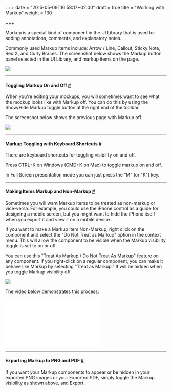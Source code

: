+++
date = "2015-05-09T16:58:17+02:00"
draft = true
title = "Working with Markup"
weight = 130

+++

Markup is a special kind of component in the UI Library that is used for adding annotations, comments, and explanatory notes.

Commonly used Markup items include: Arrow / Line, Callout, Sticky Note, Red X, and Curly Braces. The screenshot below shows the Markup button panel selected in the UI Library, and markup items on the page.

![](http://media.balsamiq.com/img/support/docs/m4d/b3/markup-on.png)

* * *

#### Toggling Markup On and Off [#](#markup-toggling)

When you're editing your mockups, you will sometimes want to see what the mockup looks like with Markup off. You can do this by using the Show/Hide Markup toggle button at the right end of the toolbar.

The screenshot below shows the previous page with Markup off.

![](http://media.balsamiq.com/img/support/docs/m4d/b3/markup-off.png)

* * *

#### Markup Toggling with Keyboard Shortcuts [#](#markup-shortcuts)

There are keyboard shortcuts for toggling visibility on and off.

Press CTRL+K on Windows (CMD+K on Mac) to toggle markup on and off.

In Full Screen presentation mode you can just press the "M" (or "K") key.

* * *

#### Making Items Markup and Non-Markup [#](#nonmarkup)

Sometimes you will want Markup items to be treated as non-markup or vice-versa. For example, you could use the iPhone control as a guide for designing a mobile screen, but you might want to hide the iPhone itself when you export it and view it on a mobile device.

If you want to make a Markup item Non-Markup, right click on the component and select the "Do Not Treat as Markup" option in the context menu. This will allow the component to be visible when the Markup visibility toggle is set to on or off.

You can use this "Treat As Markup / Do Not Treat As Markup" feature on any component. If you right-click on a regular component, you can make it behave like Markup by selecting "Treat as Markup." It will be hidden when you toggle Markup visibility off.

![](http://media.balsamiq.com/img/support/docs/m4d/b3/markup-nonmarkup.png)

The video below demonstrates this process:

<div class="video"><iframe allowfullscreen="" frameborder="0" src="//www.youtube.com/embed/UUJjqQ9Rdao?rel=0"></iframe></div>

* * *

#### Exporting Markup to PNG and PDF [#](#markup-exporting)

If you want your Markup components to appear or be hidden in your exported PNG images or your Exported PDF, simply toggle the Markup visibility as shown above, and Export.